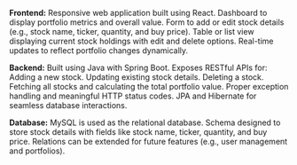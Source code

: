 **Frontend:**
Responsive web application built using React.
Dashboard to display portfolio metrics and overall value.
Form to add or edit stock details (e.g., stock name, ticker, quantity, and buy price).
Table or list view displaying current stock holdings with edit and delete options.
Real-time updates to reflect portfolio changes dynamically.

**Backend:**
Built using Java with Spring Boot.
Exposes RESTful APIs for:
Adding a new stock.
Updating existing stock details.
Deleting a stock.
Fetching all stocks and calculating the total portfolio value.
Proper exception handling and meaningful HTTP status codes.
JPA and Hibernate for seamless database interactions.

**Database:**
MySQL is used as the relational database.
Schema designed to store stock details with fields like stock name, ticker, quantity, and buy price.
Relations can be extended for future features (e.g., user management and portfolios).

